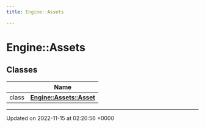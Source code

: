 ```yaml
---
title: Engine::Assets

---
```


# Engine::Assets



## Classes

|                | Name           |
| -------------- | -------------- |
| class | **[Engine::Assets::Asset](/classes/classEngine_1_1Assets_1_1Asset.md)**  |






-------------------------------

Updated on 2022-11-15 at 02:20:56 +0000
